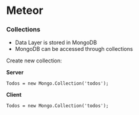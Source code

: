 # Meteor

### Collections
- Data Layer is stored in MongoDB
- MongoDB can be accessed through collections

Create new collection: 

**Server**
```
Todos = new Mongo.Collection('todos');
```

**Client**
```$xslt
Todos = new Mongo.Collection('todos');
```
